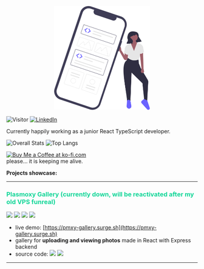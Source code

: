 <p align="center">
  <img src="./undraw_my_code_snippets_lynx.svg" width="50%">
</p>

![Visitor](https://visitor-badge.laobi.icu/badge?page_id=Plasmoxy.Plasmoxy) <a href="https://www.linkedin.com/in/plasmoxy/">![LinkedIn](https://img.shields.io/badge/LinkedIn-0077B5?style=for-the-badge&logo=linkedin&logoColor=white)</a>

Currently happily working as a junior React TypeScript developer.

![Overall Stats](https://github-readme-stats.vercel.app/api?username=Plasmoxy&count_private=true&show_icons=true&hide=contribs&theme=tokyonight)
![Top Langs](https://github-readme-stats.vercel.app/api/top-langs/?username=Plasmoxy&hide=HTML,CSS,TeX,Makefile&layout=compact&theme=tokyonight&langs_count=10&exclude_repo=plasmoxy.github.io,Plasmoxy,opencv-java-tutorials,javalin,javafxopencv-started,ionic-react-detail-tab,InsanelyCheapElectronics,Hivemind,heroku-maggit,hello-world,DevMemories,denvs2018,arshiamidos,AIChamber,AestheticIndexer,Cataclysm)

<a href='https://ko-fi.com/O5O148PL3' target='_blank'><img height='36' style='border:0px;height:36px;' src='https://cdn.ko-fi.com/cdn/kofi2.png?v=2' border='0' alt='Buy Me a Coffee at ko-fi.com' /></a><br/> please... it is keeping me alive.



**Projects showcase:**

<hr/>

<h3 style="color: #13d698;">Plasmoxy Gallery (currently down, will be reactivated after my old VPS funreal)</h3>

![](https://shields.io/badge/-React-blueviolet)
![](https://shields.io/badge/-TypeScript-blue)
![](https://shields.io/badge/-SASS-ff69b4) ![](https://shields.io/badge/-Node.js-yellow) 
- live demo: [https://pmxy-gallery.surge.sh](https://pmxy-gallery.surge.sh)
- gallery for **uploading and viewing photos** made in React with Express backend
- source code: [<img src="https://shields.io/badge/-Frontend-purple">](https://github.com/Plasmoxy/pmxy-gallery) [<img src="https://shields.io/badge/-Backend-grey">](https://github.com/Plasmoxy/pmxy-gallery-backend)

<hr/>


